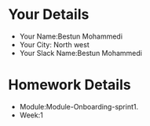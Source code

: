 <!--

You must title your PR like this:

COHORT_NAME | FIRST_NAME LAST_NAME | REPO_NAME | WEEK

For example,

ITP-OCT-24 | Carol Owen | GitHomeworkFixErrors | Week1

Complete the task list below this message.
If your PR is rejected, check the task list.

-->

# Your Details

- Your Name:Bestun Mohammedi
- Your City: North west
- Your Slack Name:Bestun Mohammedi

# Homework Details

- Module:Module-Onboarding-sprint1.
- Week:1
